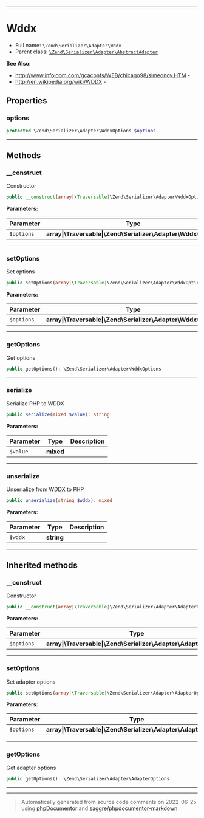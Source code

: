***

# Wddx





* Full name: `\Zend\Serializer\Adapter\Wddx`
* Parent class: [`\Zend\Serializer\Adapter\AbstractAdapter`](./AbstractAdapter.md)

**See Also:**

* http://www.infoloom.com/gcaconfs/WEB/chicago98/simeonov.HTM - 
* http://en.wikipedia.org/wiki/WDDX - 



## Properties


### options



```php
protected \Zend\Serializer\Adapter\WddxOptions $options
```






***

## Methods


### __construct

Constructor

```php
public __construct(array|\Traversable|\Zend\Serializer\Adapter\WddxOptions $options = null): mixed
```








**Parameters:**

| Parameter | Type | Description |
|-----------|------|-------------|
| `$options` | **array&#124;\Traversable&#124;\Zend\Serializer\Adapter\WddxOptions** |  |




***

### setOptions

Set options

```php
public setOptions(array|\Traversable|\Zend\Serializer\Adapter\WddxOptions $options): \Zend\Serializer\Adapter\Wddx
```








**Parameters:**

| Parameter | Type | Description |
|-----------|------|-------------|
| `$options` | **array&#124;\Traversable&#124;\Zend\Serializer\Adapter\WddxOptions** |  |




***

### getOptions

Get options

```php
public getOptions(): \Zend\Serializer\Adapter\WddxOptions
```











***

### serialize

Serialize PHP to WDDX

```php
public serialize(mixed $value): string
```








**Parameters:**

| Parameter | Type | Description |
|-----------|------|-------------|
| `$value` | **mixed** |  |




***

### unserialize

Unserialize from WDDX to PHP

```php
public unserialize(string $wddx): mixed
```








**Parameters:**

| Parameter | Type | Description |
|-----------|------|-------------|
| `$wddx` | **string** |  |




***


## Inherited methods


### __construct

Constructor

```php
public __construct(array|\Traversable|\Zend\Serializer\Adapter\AdapterOptions $options = null): mixed
```








**Parameters:**

| Parameter | Type | Description |
|-----------|------|-------------|
| `$options` | **array&#124;\Traversable&#124;\Zend\Serializer\Adapter\AdapterOptions** |  |




***

### setOptions

Set adapter options

```php
public setOptions(array|\Traversable|\Zend\Serializer\Adapter\AdapterOptions $options): \Zend\Serializer\Adapter\AbstractAdapter
```








**Parameters:**

| Parameter | Type | Description |
|-----------|------|-------------|
| `$options` | **array&#124;\Traversable&#124;\Zend\Serializer\Adapter\AdapterOptions** |  |




***

### getOptions

Get adapter options

```php
public getOptions(): \Zend\Serializer\Adapter\AdapterOptions
```











***


***
> Automatically generated from source code comments on 2022-06-25 using [phpDocumentor](http://www.phpdoc.org/) and [saggre/phpdocumentor-markdown](https://github.com/Saggre/phpDocumentor-markdown)
